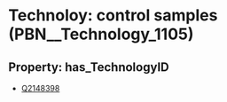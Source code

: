 # Technoloy: __control samples__ (PBN__Technology_1105)

## Property: has_TechnologyID

* [Q2148398](Q2148398)


